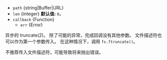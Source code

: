 <!-- YAML
added: v0.8.6
changes:
  - version: v10.0.0
    pr-url: https://github.com/nodejs/node/pull/12562
    description: The `callback` parameter is no longer optional. Not passing
                 it will throw a `TypeError` at runtime.
  - version: v7.0.0
    pr-url: https://github.com/nodejs/node/pull/7897
    description: The `callback` parameter is no longer optional. Not passing
                 it will emit a deprecation warning with id DEP0013.
-->

* `path` {string|Buffer|URL}
* `len` {integer} **默认值:** `0`。
* `callback` {Function}
  * `err` {Error}

异步的 truncate(2)。
除了可能的异常，完成回调没有其他参数。
文件描述符也可以作为第一个参数传入。 
在这种情况下，调用 `fs.ftruncate()`。

不推荐传入文件描述符，可能导致将来抛出错误。


